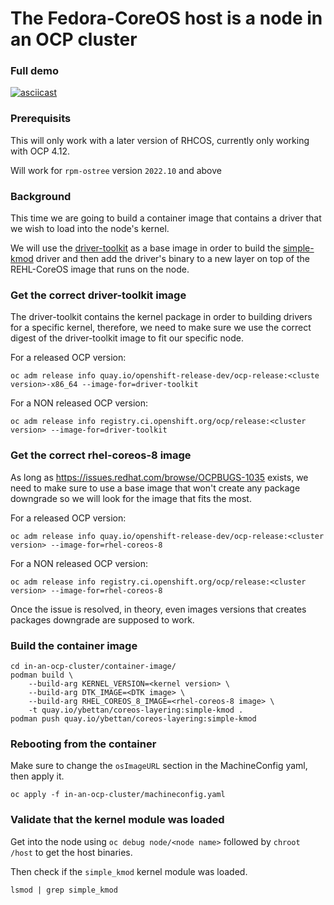 # The Fedora-CoreOS host is a node in an OCP cluster

### Full demo

[![asciicast](https://asciinema.org/a/522655.svg)](https://asciinema.org/a/522655)

### Prerequisits

This will only work with a later version of RHCOS, currently only working with
OCP 4.12.

Will work for `rpm-ostree` version `2022.10` and above

### Background

This time we are going to build a container image that contains a driver
that we wish to load into the node's kernel.

We will use the [driver-toolkit](https://github.com/openshift/driver-toolkit)
as a base image in order to build the [simple-kmod](https://github.com/openshift-psap/simple-kmod)
driver and then add the driver's binary to a new layer on top of the REHL-CoreOS
image that runs on the node.

### Get the correct driver-toolkit image

The driver-toolkit contains the kernel package in order to building drivers
for a specific kernel, therefore, we need to make sure we use the correct
digest of the driver-toolkit image to fit our specific node.

For a released OCP version:
```
oc adm release info quay.io/openshift-release-dev/ocp-release:<cluste version>-x86_64 --image-for=driver-toolkit
```

For a NON released OCP version:
```
oc adm release info registry.ci.openshift.org/ocp/release:<cluster version> --image-for=driver-toolkit
```

### Get the correct rhel-coreos-8 image

As long as https://issues.redhat.com/browse/OCPBUGS-1035 exists, we need to make
sure to use a base image that won't create any package downgrade so we will look
for the image that fits the most.

For a released OCP version:
```
oc adm release info quay.io/openshift-release-dev/ocp-release:<cluster version> --image-for=rhel-coreos-8
```

For a NON released OCP version:
```
oc adm release info registry.ci.openshift.org/ocp/release:<cluster version> --image-for=rhel-coreos-8
```

Once the issue is resolved, in theory, even images versions that creates packages
downgrade are supposed to work.

### Build the container image

```
cd in-an-ocp-cluster/container-image/
podman build \
    --build-arg KERNEL_VERSION=<kernel version> \
    --build-arg DTK_IMAGE=<DTK image> \
    --build-arg RHEL_COREOS_8_IMAGE=<rhel-coreos-8 image> \
    -t quay.io/ybettan/coreos-layering:simple-kmod .
podman push quay.io/ybettan/coreos-layering:simple-kmod
```

### Rebooting from the container

Make sure to change the `osImageURL` section in the MachineConfig yaml, then
apply it.
```
oc apply -f in-an-ocp-cluster/machineconfig.yaml
```

### Validate that the kernel module was loaded

Get into the node using `oc debug node/<node name>` followed by `chroot /host`
to get the host binaries.

Then check if the `simple_kmod` kernel module was loaded.
```
lsmod | grep simple_kmod
```
